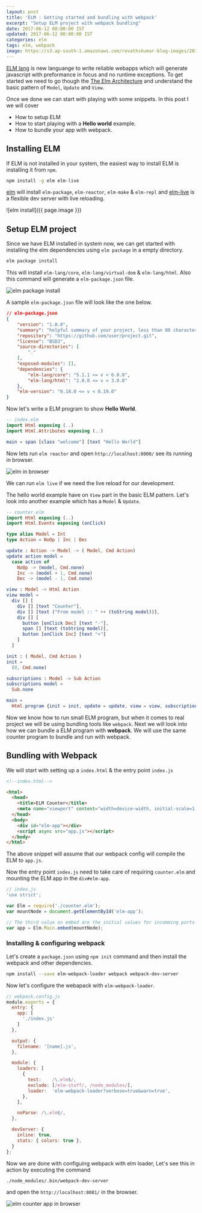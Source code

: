 ```yaml
---
layout: post
title: 'ELM : Getting started and bundling with webpack'
excerpt: "Setup ELM project with webpack bundling"
date: 2017-06-12 00:00:00 IST
updated: 2017-06-12 00:00:00 IST
categories: elm
tags: elm, webpack
image: https://s3.ap-south-1.amazonaws.com/revathskumar-blog-images/2017/elm-webpack/elm-install.png
---
```


[ELM lang](http://elm-lang.org) is new languange to write reliable webapps which will generate javascript 
with preformance in focus and no runtime exceptions. To get started we need to go though the [The Elm Architecture](https://guide.elm-lang.org/architecture/) and understand the basic pattern of `Model`, `Update` and `View`.

Once we done we can start with playing with some snippets. In this post I we will cover 
* How to setup ELM
* How to start playing with a **Hello world** example.
* How to bundle your app with webpack.

## Installing ELM

If ELM is not installed in your system, the easiest way to install ELM is installing it from `npm`.

~~~sh
npm install -g elm elm-live
~~~

[elm](http://npm.im/elm) will install `elm-package`, `elm-reactor`, `elm-make` & `elm-repl` and [elm-live](https://github.com/tomekwi/elm-live)
is a flexible dev server with live reloading.

![elm install]({{ page.image }})

## Setup ELM project

Since we have ELM installed in system now, we can get started with installing the elm dependencies using `elm package` in a empty directory.

~~~sh
elm package install
~~~

This will install `elm-lang/core`, `elm-lang/virtual-dom` & `elm-lang/html`. Also this command will generate a `elm-package.json` file.

![elm package install](https://s3.ap-south-1.amazonaws.com/revathskumar-blog-images/2017/elm-webpack/elm-packge-install.png)

A sample `elm-package.json` file will look like the one below.

```json
// elm-package.json
{
    "version": "1.0.0",
    "summary": "helpful summary of your project, less than 80 characters",
    "repository": "https://github.com/user/project.git",
    "license": "BSD3",
    "source-directories": [
        "."
    ],
    "exposed-modules": [],
    "dependencies": {
        "elm-lang/core": "5.1.1 <= v < 6.0.0",
        "elm-lang/html": "2.0.0 <= v < 3.0.0"
    },
    "elm-version": "0.18.0 <= v < 0.19.0"
}
```

Now let's write a ELM program to show **Hello World**.

~~~elm
-- index.elm
import Html exposing (..)
import Html.Attributes exposing (..)

main = span [class "welcome"] [text "Hello World"]
~~~

Now lets run `elm reactor` and open `http://localhost:8000/` see its running in browser.

![elm in browser](https://s3.ap-south-1.amazonaws.com/revathskumar-blog-images/2017/elm-webpack/elm-hello-world.png)

We can run `elm live` if we need the live reload for our development.

The hello world example have on `View` part in the basic ELM pattern. Let's look into another example 
which has a `Model` & `Update`.

~~~elm
-- counter.elm
import Html exposing (..)
import Html.Events exposing (onClick)

type alias Model = Int
type Action = NoOp | Inc | Dec

update : Action -> Model -> ( Model, Cmd Action)
update action model =
  case action of
    NoOp -> (model, Cmd.none)
    Inc -> (model + 1, Cmd.none)
    Dec -> (model - 1, Cmd.none)

view : Model -> Html Action
view model =
  div [] [
    div [] [text "Counter"],
    div [] [text ("From model :: " ++ (toString model))],
    div [] [
      button [onClick Dec] [text "-"],
      span [] [text (toString model)],
      button [onClick Inc] [text "+"]
    ]
  ]

init : ( Model, Cmd Action )
init =
  (0, Cmd.none)

subscriptions : Model -> Sub Action
subscriptions model =
  Sub.none

main =
  Html.program {init = init, update = update, view = view, subscriptions = subscriptions}

~~~

Now we know how to run small ELM program, but when it comes to real project we will be using bundling tools like
`webpack`. Next we will look into how we can bundle a ELM program with **webpack**. We will use the same counter program
to bundle and run with webpack.

## Bundling with Webpack

We will start with setting up a `index.html` & the entry point `index.js`

~~~html
<!--index.html-->

<html>
  <head>
    <title>ELM Counter</title>
    <meta name="viewport" content="width=device-width, initial-scale=1.0">
  </head>
  <body>
    <div id="elm-app"></div>
    <script async src="app.js"></script>
  </body>
</html>
~~~

The above snippet will assume that our webpack config will compile the ELM to `app.js`.

Now the entry point `index.js` need to take care of requiring `counter.elm` and mounting the ELM app
in the `div#elm-app`.

~~~js
// index.js
'use strict';

var Elm = require('./counter.elm');
var mountNode = document.getElementById('elm-app');

// The third value on embed are the initial values for incomming ports into Elm
var app = Elm.Main.embed(mountNode);
~~~

### Installing & configuring webpack 

Let's create a `package.json` using `npm init` command and then install the webpack and other dependencies.

~~~sh
npm install --save elm-webpack-loader webpack webpack-dev-server
~~~

Now let's configure the webapack with `elm-webpack-loader`.

~~~js
// webpack.config.js
module.exports = {
  entry: {
    app: [
      './index.js'
    ]
  },

  output: {
    filename: '[name].js',
  },

  module: {
    loaders: [
      {
        test:    /\.elm$/,
        exclude: [/elm-stuff/, /node_modules/],
        loader:  'elm-webpack-loader?verbose=true&warn=true',
      },
    ],

    noParse: /\.elm$/,
  },

  devServer: {
    inline: true,
    stats: { colors: true },
  }
};
~~~

Now we are done with configuing webpack with elm loader, Let's see this in action by executing the command

~~~sh
./node_modules/.bin/webpack-dev-server
~~~

and open the `http://localhost:8081/` in the browser.

![elm counter app in browser](https://s3.ap-south-1.amazonaws.com/revathskumar-blog-images/2017/elm-webpack/elm-counter-webpack.png)

